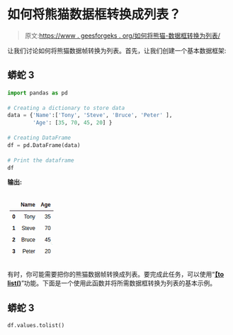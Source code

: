 # 如何将熊猫数据框转换成列表？

> 原文:[https://www . geesforgeks . org/如何将熊猫-数据框转换为列表/](https://www.geeksforgeeks.org/how-to-convert-pandas-dataframe-into-a-list/)

让我们讨论如何将熊猫数据帧转换为列表。首先，让我们创建一个基本数据框架:

## 蟒蛇 3

```py
import pandas as pd 

# Creating a dictionary to store data
data = {'Name':['Tony', 'Steve', 'Bruce', 'Peter' ],
        'Age': [35, 70, 45, 20] } 

# Creating DataFrame 
df = pd.DataFrame(data) 

# Print the dataframe
df
```

**输出:**

![](img/5e221d1cbe224c7dbc01def772197ec6.png)

有时，你可能需要把你的熊猫数据帧转换成列表。要完成此任务，可以使用“[**【to list()**](https://www.geeksforgeeks.org/python-pandas-series-tolist/)”功能。下面是一个使用此函数并将所需数据框转换为列表的基本示例。

## 蟒蛇 3

```py
df.values.tolist()
```